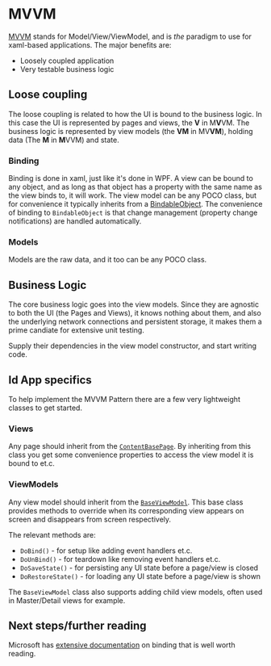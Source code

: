 # MVVM #

[MVVM](https://docs.microsoft.com/en-us/xamarin/xamarin-forms/enterprise-application-patterns/mvvm) stands for Model/View/ViewModel, 
and is _the_ paradigm to use for xaml-based applications. The major benefits are:

- Loosely coupled application
- Very testable business logic

## Loose coupling ##

The loose coupling is related to how the UI is bound to the business logic.
In this case the UI is represented by pages and views, the **V** in M**V**VM.
The business logic is represented by view models (the **VM** in MV**VM**), holding data (The **M** in **M**VVM) and state.

### Binding ###

Binding is done in xaml, just like it's done in WPF. A view can be bound to
any object, and as long as that object has a property with the same name as the view binds to,
it will work. The view model can be any POCO class, but for convenience it typically inherits
from a [BindableObject](https://docs.microsoft.com/en-us/dotnet/api/xamarin.forms.bindableobject?view=xamarin-forms). The convenience
of binding to `BindableObject` is that change management (property change notifications) are handled automatically.

### Models ###

Models are the raw data, and it too can be any POCO class.

## Business Logic ##

The core business logic goes into the view models. Since they are agnostic to
both the UI (the Pages and Views), it knows nothing about them, and also the underlying network connections and persistent storage,
it makes them a prime candiate for extensive unit testing.

Supply their dependencies in the view model constructor, and start writing code.

## Id App specifics ##

To help implement the MVVM Pattern there are a few very lightweight classes to get started.

### Views ###

Any page should inherit from the [`ContentBasePage`](../Tag.Neuron.Xamarin.UI/Views/ContentBasePage.cs).
By inheriting from this class you get some convenience properties to access the view model it is bound to et.c.

### ViewModels ###

Any view model should inherit from the [`BaseViewModel`](../Tag.Neuron.Xamarin.UI/ViewModels/BaseViewModel.cs). This base class
provides methods to override when its corresponding view appears on screen and disappears from screen respectively.

The relevant methods are:

- `DoBind()` - for setup like adding event handlers et.c.
- `DoUnBind()` - for teardown like removing event handlers et.c.
- `DoSaveState()` - for persisting any UI state before a page/view is closed
- `DoRestoreState()` - for loading any UI state before a page/view is shown

The `BaseViewModel` class also supports adding child view models, often used in Master/Detail views for example.

## Next steps/further reading ##

Microsoft has [extensive documentation](https://docs.microsoft.com/en-us/xamarin/xamarin-forms/app-fundamentals/data-binding/) on 
binding that is well worth reading.